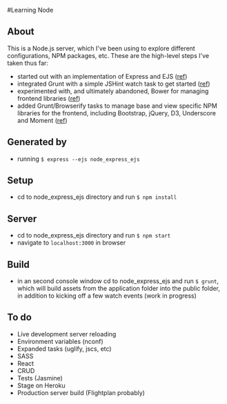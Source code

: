 #Learning Node
## About

This is a Node.js server, which I've been using to explore different configurations, NPM packages, etc. These are the high-level steps I've taken thus far:

* started out with an implementation of Express and EJS ([ref](https://www.thenewboston.com/videos.php?cat=355))
* integrated Grunt with a simple JSHint watch task to get started ([ref](https://www.youtube.com/watch?v=7YFzYrllHkI))
* experimented with, and ultimately abandoned, Bower for managing frontend libraries ([ref](https://medium.com/@nickheiner/why-my-team-uses-npm-instead-of-bower-eecfe1b9afcb#.eui39e8vb))
* added Grunt/Browserify tasks to manage base and view specific NPM libraries for the frontend, including Bootstrap, jQuery, D3, Underscore and Moment ([ref](http://codeofrob.com/entries/grunt+browserify+npm+application=success.html))

## Generated by
* running `$ express --ejs node_express_ejs`

## Setup
* cd to node_express_ejs directory and run `$ npm install`

## Server
* cd to node_express_ejs directory and run `$ npm start`
* navigate to `localhost:3000` in browser

## Build
* in an second console window cd to node_express_ejs and run `$ grunt`, which will build assets from the application folder into the public folder, in addition to kicking off a few watch events (work in progress)

## To do
* Live development server reloading
* Environment variables (nconf)
* Expanded tasks (uglify, jscs, etc)
* SASS
* React
* CRUD
* Tests (Jasmine)
* Stage on Heroku
* Production server build (Flightplan probably)
